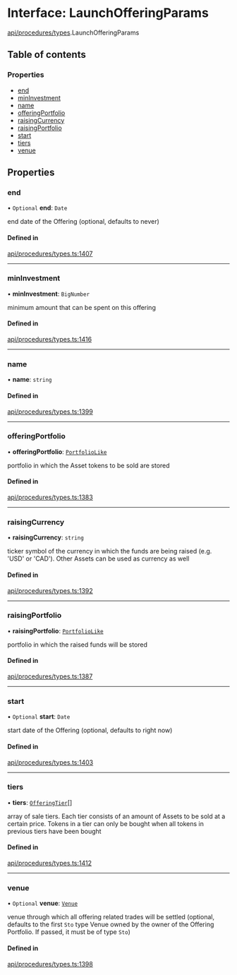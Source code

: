# Interface: LaunchOfferingParams

[api/procedures/types](../wiki/api.procedures.types).LaunchOfferingParams

## Table of contents

### Properties

- [end](../wiki/api.procedures.types.LaunchOfferingParams#end)
- [minInvestment](../wiki/api.procedures.types.LaunchOfferingParams#mininvestment)
- [name](../wiki/api.procedures.types.LaunchOfferingParams#name)
- [offeringPortfolio](../wiki/api.procedures.types.LaunchOfferingParams#offeringportfolio)
- [raisingCurrency](../wiki/api.procedures.types.LaunchOfferingParams#raisingcurrency)
- [raisingPortfolio](../wiki/api.procedures.types.LaunchOfferingParams#raisingportfolio)
- [start](../wiki/api.procedures.types.LaunchOfferingParams#start)
- [tiers](../wiki/api.procedures.types.LaunchOfferingParams#tiers)
- [venue](../wiki/api.procedures.types.LaunchOfferingParams#venue)

## Properties

### end

• `Optional` **end**: `Date`

end date of the Offering (optional, defaults to never)

#### Defined in

[api/procedures/types.ts:1407](https://github.com/PolymeshAssociation/polymesh-sdk/blob/9a8715021/src/api/procedures/types.ts#L1407)

___

### minInvestment

• **minInvestment**: `BigNumber`

minimum amount that can be spent on this offering

#### Defined in

[api/procedures/types.ts:1416](https://github.com/PolymeshAssociation/polymesh-sdk/blob/9a8715021/src/api/procedures/types.ts#L1416)

___

### name

• **name**: `string`

#### Defined in

[api/procedures/types.ts:1399](https://github.com/PolymeshAssociation/polymesh-sdk/blob/9a8715021/src/api/procedures/types.ts#L1399)

___

### offeringPortfolio

• **offeringPortfolio**: [`PortfolioLike`](../wiki/api.entities.types#portfoliolike)

portfolio in which the Asset tokens to be sold are stored

#### Defined in

[api/procedures/types.ts:1383](https://github.com/PolymeshAssociation/polymesh-sdk/blob/9a8715021/src/api/procedures/types.ts#L1383)

___

### raisingCurrency

• **raisingCurrency**: `string`

ticker symbol of the currency in which the funds are being raised (e.g. 'USD' or 'CAD').
  Other Assets can be used as currency as well

#### Defined in

[api/procedures/types.ts:1392](https://github.com/PolymeshAssociation/polymesh-sdk/blob/9a8715021/src/api/procedures/types.ts#L1392)

___

### raisingPortfolio

• **raisingPortfolio**: [`PortfolioLike`](../wiki/api.entities.types#portfoliolike)

portfolio in which the raised funds will be stored

#### Defined in

[api/procedures/types.ts:1387](https://github.com/PolymeshAssociation/polymesh-sdk/blob/9a8715021/src/api/procedures/types.ts#L1387)

___

### start

• `Optional` **start**: `Date`

start date of the Offering (optional, defaults to right now)

#### Defined in

[api/procedures/types.ts:1403](https://github.com/PolymeshAssociation/polymesh-sdk/blob/9a8715021/src/api/procedures/types.ts#L1403)

___

### tiers

• **tiers**: [`OfferingTier`](../wiki/api.entities.Offering.types.OfferingTier)[]

array of sale tiers. Each tier consists of an amount of Assets to be sold at a certain price.
  Tokens in a tier can only be bought when all tokens in previous tiers have been bought

#### Defined in

[api/procedures/types.ts:1412](https://github.com/PolymeshAssociation/polymesh-sdk/blob/9a8715021/src/api/procedures/types.ts#L1412)

___

### venue

• `Optional` **venue**: [`Venue`](../wiki/api.entities.Venue.Venue)

venue through which all offering related trades will be settled
  (optional, defaults to the first `Sto` type Venue owned by the owner of the Offering Portfolio.
  If passed, it must be of type `Sto`)

#### Defined in

[api/procedures/types.ts:1398](https://github.com/PolymeshAssociation/polymesh-sdk/blob/9a8715021/src/api/procedures/types.ts#L1398)
